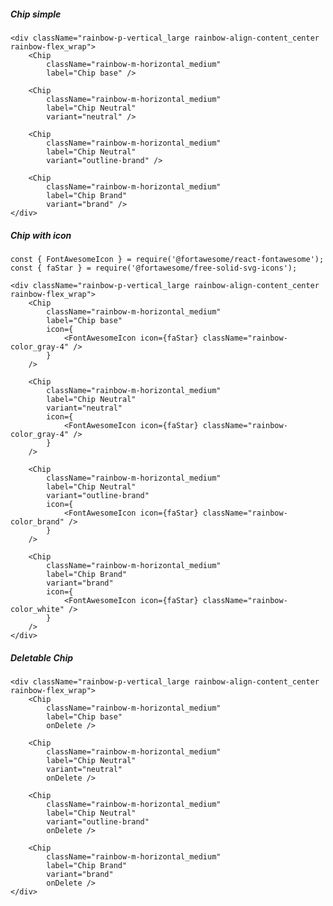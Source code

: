 ##### Chip simple

    <div className="rainbow-p-vertical_large rainbow-align-content_center rainbow-flex_wrap">
        <Chip
            className="rainbow-m-horizontal_medium"
            label="Chip base" />

        <Chip
            className="rainbow-m-horizontal_medium"
            label="Chip Neutral"
            variant="neutral" />

        <Chip
            className="rainbow-m-horizontal_medium"
            label="Chip Neutral"
            variant="outline-brand" />

        <Chip
            className="rainbow-m-horizontal_medium"
            label="Chip Brand"
            variant="brand" />
    </div>


##### Chip with icon

    const { FontAwesomeIcon } = require('@fortawesome/react-fontawesome');
    const { faStar } = require('@fortawesome/free-solid-svg-icons');

    <div className="rainbow-p-vertical_large rainbow-align-content_center rainbow-flex_wrap">
        <Chip
            className="rainbow-m-horizontal_medium"
            label="Chip base"
            icon={
                <FontAwesomeIcon icon={faStar} className="rainbow-color_gray-4" />
            }
        />

        <Chip
            className="rainbow-m-horizontal_medium"
            label="Chip Neutral"
            variant="neutral"
            icon={
                <FontAwesomeIcon icon={faStar} className="rainbow-color_gray-4" />
            }
        />

        <Chip
            className="rainbow-m-horizontal_medium"
            label="Chip Neutral"
            variant="outline-brand"
            icon={
                <FontAwesomeIcon icon={faStar} className="rainbow-color_brand" />
            }
        />

        <Chip
            className="rainbow-m-horizontal_medium"
            label="Chip Brand"
            variant="brand"
            icon={
                <FontAwesomeIcon icon={faStar} className="rainbow-color_white" />
            }
        />
    </div>


##### Deletable Chip

    <div className="rainbow-p-vertical_large rainbow-align-content_center rainbow-flex_wrap">
        <Chip
            className="rainbow-m-horizontal_medium"
            label="Chip base"
            onDelete />

        <Chip
            className="rainbow-m-horizontal_medium"
            label="Chip Neutral"
            variant="neutral"
            onDelete />

        <Chip
            className="rainbow-m-horizontal_medium"
            label="Chip Neutral"
            variant="outline-brand"
            onDelete />

        <Chip
            className="rainbow-m-horizontal_medium"
            label="Chip Brand"
            variant="brand"
            onDelete />
    </div>
